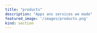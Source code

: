 ```yaml
---
title: "products"
description: "Apps ans services we made"
featured_image: '/images/products.png'
kind: section
---
```


